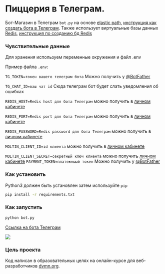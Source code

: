 # Пиццерия в Телеграм.

Бот-Магазин в Телеграм  `bot.py` на основе [elastic path](https://www.elasticpath.com/), [инструкция как создать бота в Телеграм](https://way23.ru/%D1%80%D0%B5%D0%B3%D0%B8%D1%81%D1%82%D1%80%D0%B0%D1%86%D0%B8%D1%8F-%D0%B1%D0%BE%D1%82%D0%B0-%D0%B2-telegram.html).
Также использует виртуальные базы данных [Redis](https://app.redislabs.com/#/login), [инструкция по созданию бд Redis](https://pythonru.com/biblioteki/redis-python)

### Чувствительные данные

Для хранения используем переменные окружения и файл .env

Пример файла `.env`:

`TG_TOKEN=токен вашего телеграм бота` Можно получить у [@BotFather](https://way23.ru/%D1%80%D0%B5%D0%B3%D0%B8%D1%81%D1%82%D1%80%D0%B0%D1%86%D0%B8%D1%8F-%D0%B1%D0%BE%D1%82%D0%B0-%D0%B2-telegram.html)

`TG_CHAT_ID=ваш чат id` Сюда телеграм бот будет слать уведомления об ошибках

`REDIS_HOST=Redis host для бота Телеграм` можно получить в [личном кабинете](https://app.redislabs.com/#/login)

`REDIS_PORT=Redis port для бота Телеграм` можно получить в [личном кабинете](https://app.redislabs.com/#/login)

`REDIS_PASSWORD=Redis password для бота Телеграм` можно получить в [личном кабинете](https://app.redislabs.com/#/login)

`MOLTIN_CLIENT_ID=id клиента` можно получить в [личном кабинете](https://documentation.elasticpath.com/commerce-cloud/docs/concepts/security.html)

`MOLTIN_CLIENT_SECRET=секретный ключ клиента` можно получить [личном кабинете](https://documentation.elasticpath.com/commerce-cloud/docs/concepts/security.html)
`PAYMENT_TOKEN=платежныый токен` Можно получить у [@BotFather](https://way23.ru/%D1%80%D0%B5%D0%B3%D0%B8%D1%81%D1%82%D1%80%D0%B0%D1%86%D0%B8%D1%8F-%D0%B1%D0%BE%D1%82%D0%B0-%D0%B2-telegram.html)


### Как установить

Python3 должен быть установлен затем используйте `pip`

```bash
pip install -r requirements.txt
```

### Как запустить

```bash
python bot.py
```

[Cсылка на бота Телеграм](https://t.me/CaD_pizza_shop_bot)

![](gif/pizza_bot.gif)

### Цель проекта

Код написан в образовательных целях на онлайн-курсе для веб-разработчиков [dvmn.org](https://dvmn.org/).
